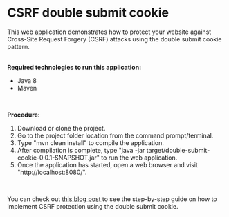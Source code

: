 # CSRF double submit cookie

This web application demonstrates how to protect your website against Cross-Site Request Forgery (CSRF) attacks using the double submit cookie pattern.
<br>
<br>

<b>Required technologies to run this application: </b>
<br>
<ul>
  <li>Java 8</li>
  <li>Maven</li>
</ul>

<br>

<b>Procedure:</b>
<ol>
  <li>Download or clone the project.</li>
  <li>Go to the project folder location from the command prompt/terminal.</li>
  <li>Type "mvn clean install" to compile the application.</li>
  <li>After compilation is complete, type "java -jar target/double-submit-cookie-0.0.1-SNAPSHOT.jar" to run the web application.</li>
  <li>Once the application has started, open a web browser and visit "http://localhost:8080/".</li>
</ol>

<br>

You can check out 
<a href="https://1techpro1.blogspot.com/2018/09/cross-site-request-forgery-csrf-prevention-using-double-submit-cookie.html">
this blog post
</a> to see the step-by-step guide on how to implement CSRF protection using the 
double submit cookie.